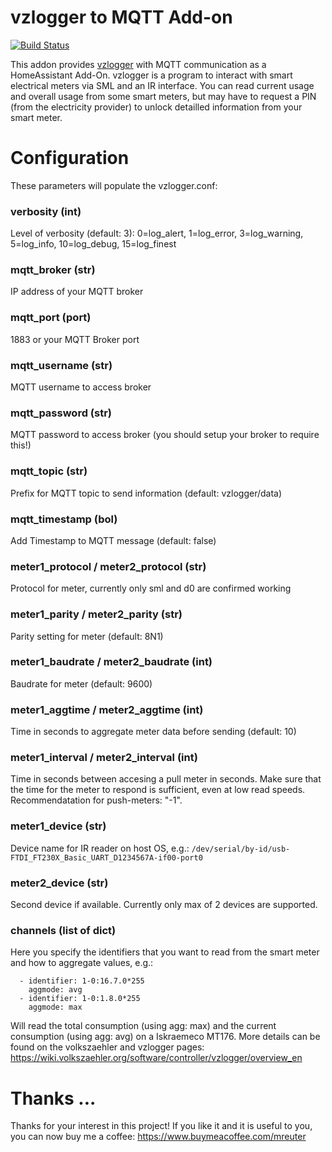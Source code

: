 # vzlogger to MQTT Add-on
[![Build Status](https://travis-ci.com/m-reuter/ha-addons.svg?branch=master)](https://travis-ci.com/m-reuter/ha-addons)


This addon provides [vzlogger](https://github.com/volkszaehler/vzlogger) with MQTT 
communication as a HomeAssistant Add-On.
vzlogger is a program to interact with smart electrical meters via SML and an IR interface. 
You can read current usage and overall usage from some smart meters, but may have to 
request a PIN (from the electricity provider) to unlock detailled information from your
smart meter. 


# Configuration

These parameters will populate the vzlogger.conf:

### verbosity (int)

Level of verbosity (default: 3): 
0=log_alert, 1=log_error, 3=log_warning, 5=log_info, 10=log_debug, 15=log_finest

### mqtt_broker (str)

IP address of your MQTT broker

### mqtt_port (port)

1883 or your MQTT Broker port

### mqtt_username (str)

MQTT username to access broker

### mqtt_password (str)

MQTT password to access broker (you should setup your broker to require this!)

### mqtt_topic (str)

Prefix for MQTT topic to send information (default: vzlogger/data)

### mqtt_timestamp (bol)

Add Timestamp to MQTT message (default: false)

### meter1_protocol / meter2_protocol (str)

Protocol for meter, currently only sml and d0 are confirmed working

### meter1_parity / meter2_parity (str)

Parity setting for meter (default: 8N1)

### meter1_baudrate / meter2_baudrate (int)

Baudrate for meter (default: 9600)

### meter1_aggtime / meter2_aggtime (int)

Time in seconds to aggregate meter data before sending (default: 10)

### meter1_interval / meter2_interval (int)

Time in seconds between accesing a pull meter in seconds. Make sure that the time for the meter to respond is sufficient, even at low read speeds. Recommendatation for push-meters: "-1".

### meter1_device (str)

Device name for IR reader on host OS, e.g.:
`/dev/serial/by-id/usb-FTDI_FT230X_Basic_UART_D1234567A-if00-port0`

### meter2_device (str)

Second device if available. Currently only max of 2 devices are supported.

### channels (list of dict)

Here you specify the identifiers that you want to read from the smart meter and how to
aggregate values, e.g.:

```
  - identifier: 1-0:16.7.0*255
    aggmode: avg
  - identifier: 1-0:1.8.0*255
    aggmode: max
```

Will read the total consumption (using agg: max) and the current consumption (using agg: avg) on a 
Iskraemeco MT176. More details can be found on the volkszaehler and vzlogger pages:
https://wiki.volkszaehler.org/software/controller/vzlogger/overview_en 

# Thanks ...

Thanks for your interest in this project! If you like it and it is useful to you, you can now buy me a coffee:
https://www.buymeacoffee.com/mreuter
